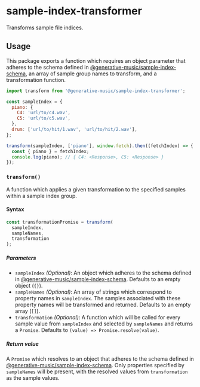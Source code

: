 # sample-index-transformer

Transforms sample file indices.

## Usage

This package exports a function which requires an object parameter that adheres to the schema defined in [@generative-music/sample-index-schema], an array of sample group names to transform, and a transformation function.

```javascript
import transform from '@generative-music/sample-index-transformer';

const sampleIndex = {
  piano: {
    C4: 'url/to/c4.wav',
    C5: 'url/to/c5.wav',
  },
  drum: ['url/to/hit/1.wav', 'url/to/hit/2.wav'],
};

transform(sampleIndex, ['piano'], window.fetch).then((fetchIndex) => {
  const { piano } = fetchIndex;
  console.log(piano); // { C4: <Response>, C5: <Response> }
});
```

### `transform()`

A function which applies a given transformation to the specified samples within a sample index group.

#### Syntax

```javascript
const transformationPromise = transform(
  sampleIndex,
  sampleNames,
  transformation
);
```

##### Parameters

- `sampleIndex` _(Optional)_: An object which adheres to the schema defined in [@generative-music/sample-index-schema]. Defaults to an empty object (`{}`).
- `sampleNames` _(Optional)_: An array of strings which correspond to property names in `sampleIndex`. The samples associated with these property names will be transformed and returned. Defaults to an empty array (`[]`).
- `transformation` _(Optional)_: A function which will be called for every sample value from `sampleIndex` and selected by `sampleNames` and returns a `Promise`. Defaults to `(value) => Promise.resolve(value)`.

##### Return value

A `Promise` which resolves to an object that adheres to the schema defined in [@generative-music/sample-index-schema]. Only properties specified by `sampleNames` will be present, with the resolved values from `transformation` as the sample values.

[@generative-music/sample-index-schema]: https://github.com/generative-music/sample-index-schema
